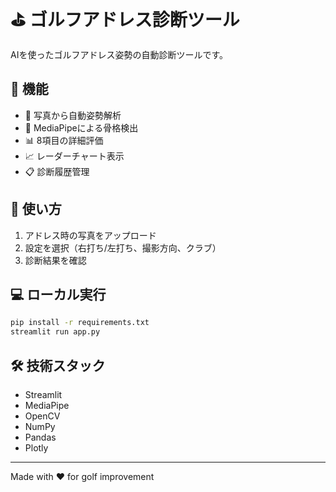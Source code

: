 # ⛳ ゴルフアドレス診断ツール

AIを使ったゴルフアドレス姿勢の自動診断ツールです。

## 🎯 機能
- 📸 写真から自動姿勢解析
- 🤖 MediaPipeによる骨格検出
- 📊 8項目の詳細評価
- 📈 レーダーチャート表示
- 📋 診断履歴管理

## 🚀 使い方
1. アドレス時の写真をアップロード
2. 設定を選択（右打ち/左打ち、撮影方向、クラブ）
3. 診断結果を確認

## 💻 ローカル実行
```bash
pip install -r requirements.txt
streamlit run app.py
```

## 🛠️ 技術スタック
- Streamlit
- MediaPipe
- OpenCV
- NumPy
- Pandas
- Plotly

---
Made with ❤️ for golf improvement